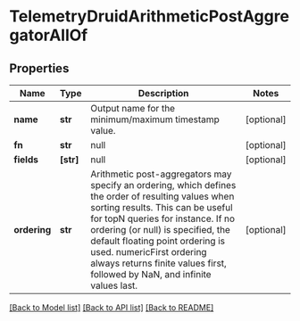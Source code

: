 # TelemetryDruidArithmeticPostAggregatorAllOf

## Properties
Name | Type | Description | Notes
------------ | ------------- | ------------- | -------------
**name** | **str** | Output name for the minimum/maximum timestamp value. | [optional] 
**fn** | **str** | null | [optional] 
**fields** | **[str]** | null | [optional] 
**ordering** | **str** | Arithmetic post-aggregators may specify an ordering, which defines the order of resulting values when sorting results. This can be useful for topN queries for instance. If no ordering (or null) is specified, the default floating point ordering is used. numericFirst ordering always returns finite values first, followed by NaN, and infinite values last. | [optional] 

[[Back to Model list]](../README.md#documentation-for-models) [[Back to API list]](../README.md#documentation-for-api-endpoints) [[Back to README]](../README.md)


